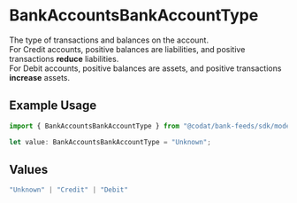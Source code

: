 # BankAccountsBankAccountType

The type of transactions and balances on the account.  
For Credit accounts, positive balances are liabilities, and positive transactions **reduce** liabilities.  
For Debit accounts, positive balances are assets, and positive transactions **increase** assets.

## Example Usage

```typescript
import { BankAccountsBankAccountType } from "@codat/bank-feeds/sdk/models/shared";

let value: BankAccountsBankAccountType = "Unknown";
```

## Values

```typescript
"Unknown" | "Credit" | "Debit"
```